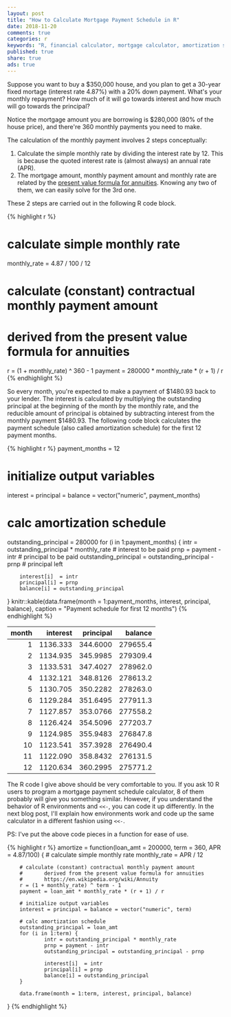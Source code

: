 ```yaml
---
layout: post
title: "How to Calculate Mortgage Payment Schedule in R"
date: 2018-11-20
comments: true
categories: r
keywords: "R, financial calculator, mortgage calculator, amortization schedule, amortization schedule calculator, mortgage payment schedule, repayment, principal, interest, outstanding principal, balance, mortgage loan amount, APR, interest rate, housing price, down payment"
published: true
share: true
ads: true
---
```


Suppose you want to buy a $350,000 house, and you plan to get a 30-year fixed mortage (interest rate 4.87%) with a 20% down payment. What's your monthly repayment? How much of it will go towards interest and how much will go towards the principal?

Notice the mortgage amount you are borrowing is $280,000 (80% of the house price), and there're 360 monthly payments you need to make.

The calculation of the monthly payment involves 2 steps conceptually:

1. Calculate the simple monthly rate by dividing the interest rate by 12. This is because the quoted interest rate is (almost always) an annual rate (APR). 
2. The mortgage amount, monthly payment amount and monthly rate are related by the [present value formula for annuities](https://en.wikipedia.org/wiki/Annuity). Knowing any two of them, we can easily solve for the 3rd one. 

These 2 steps are carried out in the following R code block. 

{% highlight r %}
# calculate simple monthly rate
monthly_rate = 4.87 / 100 / 12

# calculate (constant) contractual monthly payment amount
#       derived from the present value formula for annuities
r = (1 + monthly_rate) ^ 360 - 1
payment = 280000 * monthly_rate * (r + 1) / r
{% endhighlight %}

So every month, you're expected to make a payment of \$1480.93 back to your lender. The interest is calculated by multiplying the outstanding principal at the beginning of the month by the monthly rate, and the reducible amount of principal is obtained by subtracting interest from the monthly payment \$1480.93. The following code block calculates the payment schedule (also called amortization schedule) for the first 12 payment months. 


{% highlight r %}
payment_months = 12

# initialize output variables
interest = principal = balance = vector("numeric", payment_months)

# calc amortization schedule
outstanding_principal = 280000
for (i in 1:payment_months) {
        intr = outstanding_principal * monthly_rate # interest to be paid
        prnp = payment - intr  # principal to be paid
        outstanding_principal = outstanding_principal - prnp # principal left
        
        interest[i]  = intr
        principal[i] = prnp
        balance[i] = outstanding_principal
}
knitr::kable(data.frame(month = 1:payment_months, interest, principal, balance),
             caption = "Payment schedule for first 12 months")
{% endhighlight %}



| month| interest| principal|  balance|
|-----:|--------:|---------:|--------:|
|     1| 1136.333|  344.6000| 279655.4|
|     2| 1134.935|  345.9985| 279309.4|
|     3| 1133.531|  347.4027| 278962.0|
|     4| 1132.121|  348.8126| 278613.2|
|     5| 1130.705|  350.2282| 278263.0|
|     6| 1129.284|  351.6495| 277911.3|
|     7| 1127.857|  353.0766| 277558.2|
|     8| 1126.424|  354.5096| 277203.7|
|     9| 1124.985|  355.9483| 276847.8|
|    10| 1123.541|  357.3928| 276490.4|
|    11| 1122.090|  358.8432| 276131.5|
|    12| 1120.634|  360.2995| 275771.2|

The R code I give above should be very comfortable to you. If you ask 10 R users to program a mortgage payment schedule calculator, 8 of them probably will give you something similar. However, if you understand the behavior of R environments and `<<-`, you can code it up differently. In the next blog post, I'll explain how environments work and code up the same calculator in a different fashion using `<<-`.

PS: I've put the above code pieces in a function for ease of use.


{% highlight r %}
amortize = function(loan_amt = 200000, term = 360, APR = 4.87/100) {
        # calculate simple monthly rate 
        monthly_rate = APR / 12
        
        # calculate (constant) contractual monthly payment amount
        #       derived from the present value formula for annuities
        #       https://en.wikipedia.org/wiki/Annuity
        r = (1 + monthly_rate) ^ term - 1
        payment = loan_amt * monthly_rate * (r + 1) / r
        
        # initialize output variables
        interest = principal = balance = vector("numeric", term)
        
        # calc amortization schedule
        outstanding_principal = loan_amt
        for (i in 1:term) {
                intr = outstanding_principal * monthly_rate
                prnp = payment - intr
                outstanding_principal = outstanding_principal - prnp
                
                interest[i]  = intr
                principal[i] = prnp
                balance[i] = outstanding_principal
        }
        
        data.frame(month = 1:term, interest, principal, balance) 
}
{% endhighlight %}

